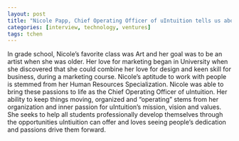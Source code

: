 ```yaml
---
layout: post
title: "Nicole Papp, Chief Operating Officer of uIntuition tells us about their student talents hiring platform and the importance of the execution"
categories: [interview, technology, ventures]
tags: tchen
---
```


In grade school, Nicole’s favorite class was Art and her goal was to be an artist when she was older. Her love for marketing began in University when she discovered that she could combine her love for design and keen skill for business, during a marketing course. Nicole’s aptitude to work with people is stemmed from her Human Resources Specialization. Nicole was able to bring these passions to life as the Chief Operating Officer of uIntuition. Her ability to keep things moving, organized and “operating” stems from her organization and inner passion for uIntuition’s mission, vision and values. She seeks to help all students professionally develop themselves through the opportunities uIntiuition can offer and loves seeing people’s dedication and passions drive them forward.
